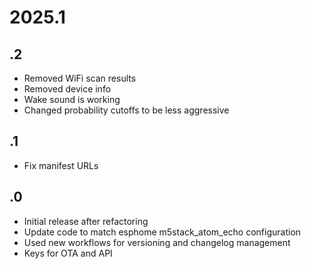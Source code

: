 # 2025.1
## .2
- Removed WiFi scan results
- Removed device info
- Wake sound is working
- Changed probability cutoffs to be less aggressive
## .1
- Fix manifest URLs
## .0
- Initial release after refactoring
- Update code to match esphome m5stack_atom_echo configuration
- Used new workflows for versioning and changelog management
- Keys for OTA and API